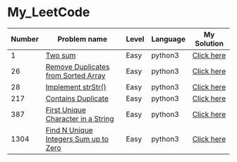 # My_LeetCode

| Number | Problem name  | Level | Language | My Solution |
| ------------- | ------------- | ------------- | ------------- |------------- |
| 1 | [Two sum](https://leetcode.com/problems/two-sum) | Easy | python3 | [Click here](https://github.com/ngowran/My_LeetCode/blob/main/Easy/two_sum) |
|26 | [Remove Duplicates from Sorted Array](https://leetcode.com/problems/remove-duplicates-from-sorted-array/) | Easy | python3 | [Click here](https://github.com/ngowran/My_LeetCode/blob/main/Easy/remove_duplicates_from_sorted_array.py) |
| 28 | [Implement strStr()](https://leetcode.com/problems/implement-strstr/) | Easy | python3 | [Click here](https://github.com/ngowran/My_LeetCode/blob/main/Easy/implement_strStr().py) |
| 217 | [Contains Duplicate](https://leetcode.com/problems/contains-duplicate/) | Easy | python3 | [Click here](https://github.com/ngowran/My_LeetCode/blob/main/Easy/contains_duplicate.py) |
| 387 | [First Unique Character in a String](https://leetcode.com/problems/first-unique-character-in-a-string/) | Easy | python3 | [Click here](https://github.com/ngowran/My_LeetCode/blob/main/Easy/first_unique%20_character_in_a_string.py) |
| 1304 | [Find N Unique Integers Sum up to Zero](https://leetcode.com/problems/find-n-unique-integers-sum-up-to-zero/) | Easy | python3 | [Click here](https://github.com/ngowran/My_LeetCode/blob/main/Easy/n_unique_integers_sum_up_to_zero.py) |

